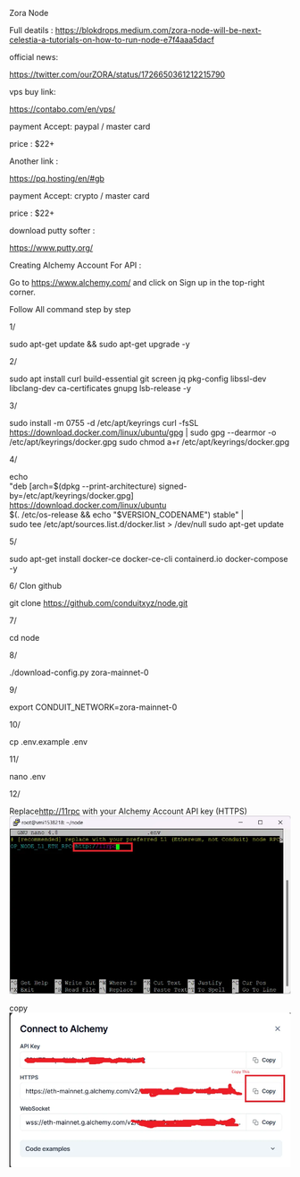 Zora Node

Full deatils :
 https://blokdrops.medium.com/zora-node-will-be-next-celestia-a-tutorials-on-how-to-run-node-e7f4aaa5dacf


 official news: 
 
 https://twitter.com/ourZORA/status/1726650361212215790



 vps buy link: 

 https://contabo.com/en/vps/

 payment Accept:  paypal / master card 

 price : $22+



 Another link : 

 https://pq.hosting/en/#gb

 payment Accept: crypto / master card 

 price : $22+




 download putty softer : 

 https://www.putty.org/


Creating Alchemy Account For API :

Go to https://www.alchemy.com/ and click on Sign up in the top-right corner.





Follow All command step by step 

1/ 

sudo apt-get update && sudo apt-get upgrade -y



2/

sudo apt install curl build-essential git screen jq pkg-config libssl-dev libclang-dev ca-certificates gnupg lsb-release -y



3/

sudo install -m 0755 -d /etc/apt/keyrings
curl -fsSL https://download.docker.com/linux/ubuntu/gpg | sudo gpg --dearmor -o /etc/apt/keyrings/docker.gpg
sudo chmod a+r /etc/apt/keyrings/docker.gpg

4/


echo \
  "deb [arch=$(dpkg --print-architecture) signed-by=/etc/apt/keyrings/docker.gpg] https://download.docker.com/linux/ubuntu \
  $(. /etc/os-release && echo "$VERSION_CODENAME") stable" | \
  sudo tee /etc/apt/sources.list.d/docker.list > /dev/null
sudo apt-get update



5/


sudo apt-get install docker-ce docker-ce-cli containerd.io docker-compose -y


6/ Clon github 


git clone https://github.com/conduitxyz/node.git



7/


cd node



8/


./download-config.py zora-mainnet-0



9/


export CONDUIT_NETWORK=zora-mainnet-0


10/


cp .env.example .env


11/ 

nano .env


12/

Replace<http://11rpc> with your Alchemy Account API key (HTTPS)
![Alt text](image-1.png)


copy 
![Alt text](image.png)